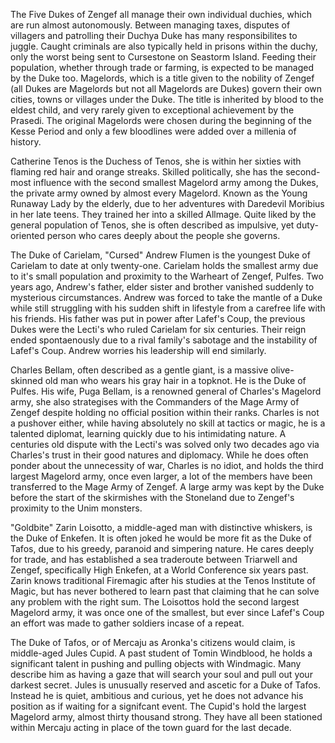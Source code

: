 The Five Dukes of Zengef all manage their own individual duchies, which are run almost autonomously. Between managing taxes, disputes of villagers and patrolling their Duchya Duke has many responsibilites to juggle. Caught criminals are also typically held in prisons within the duchy, only the worst being sent to Cursestone on Seastorm Island. Feeding their population, whether through trade or farming, is expected to be managed by the Duke too. Magelords, which is a title given to the nobility of Zengef (all Dukes are Magelords but not all Magelords are Dukes) govern their own cities, towns or villages under the Duke. The title is inherited by blood to the eldest child, and very rarely given to exceptional achievement by the Prasedi. The original Magelords were chosen during the beginning of the Kesse Period and only a few bloodlines were added over a millenia of history.

Catherine Tenos is the Duchess of Tenos, she is within her sixties with flaming red hair and orange streaks. Skilled politically, she has the second-most influence with the second smallest Magelord army among the Dukes, the private army owned by almost every Magelord. Known as the Young Runaway Lady by the elderly, due to her adventures with Daredevil Moribius in her late teens. They trained her into a skilled Allmage. Quite liked by the general population of Tenos, she is often described as impulsive, yet duty-oriented person who cares deeply about the people she governs.

The Duke of Carielam, "Cursed" Andrew Flumen is the youngest Duke of Carielam to date at only twenty-one. Carielam holds the smallest army due to it's small population and proximity to the Warheart of Zengef, Pulfes. Two years ago, Andrew's father, elder sister and brother vanished suddenly to mysterious circumstances. Andrew was forced to take the mantle of a Duke while still struggling with his sudden shift in lifestyle from a carefree life with his friends. His father was put in power after Lafef's Coup, the previous Dukes were the Lecti's who ruled Carielam for six centuries. Their reign ended spontaenously due to a rival family's sabotage and the instability of Lafef's Coup. Andrew worries his leadership will end similarly.

Charles Bellam, often described as a gentle giant, is a massive olive-skinned old man who wears his gray hair in a topknot. He is the Duke of Pulfes. His wife, Puga Bellam, is a renowned general of Charles's Magelord army, she also strategises with the Commanders of the Mage Army of Zengef despite holding no official position within their ranks. Charles is not a pushover either, while having absolutely no skill at tactics or magic, he is a talented diplomat, learning quickly due to his intimidating nature. A centuries old dispute with the Lecti's was solved only two decades ago via Charles's trust in their good natures and diplomacy. While he does often ponder about the unnecessity of war, Charles is no idiot, and holds the third largest Magelord army, once even larger, a lot of the members have been transferred to the Mage Army of Zengef. A large army was kept by the Duke before the start of the skirmishes with the Stoneland due to Zengef's proximity to the Unim monsters.

"Goldbite" Zarin Loisotto, a middle-aged man with distinctive whiskers, is the Duke of Enkefen. It is often joked he would be more fit as the Duke of Tafos, due to his greedy, paranoid and simpering nature. He cares deeply for trade, and has established a sea traderoute between Triarwell and Zengef, specifically High Enkefen, at a World Conference six years past. Zarin knows traditional Firemagic after his studies at the Tenos Institute of Magic, but has never bothered to learn past that claiming that he can solve any problem with the right sum. The Loisottos hold the second largest Magelord army, it was once one of the smallest, but ever since Lafef's Coup an effort was made to gather soldiers incase of a repeat.

The Duke of Tafos, or of Mercaju as Aronka's citizens would claim, is middle-aged Jules Cupid. A past student of Tomin Windblood, he holds a significant talent in pushing and pulling objects with Windmagic. Many describe him as having a gaze that will search your soul and pull out your darkest secret. Jules is unusually reserved and ascetic for a Duke of Tafos. Instead he is quiet, ambitious and curious, yet he does not advance his position as if waiting for a signifcant event. The Cupid's hold the largest Magelord army, almost thirty thousand strong. They have all been stationed within Mercaju acting in place of the town guard for the last decade.